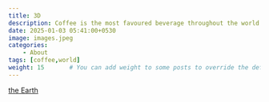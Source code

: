```yaml
---
title: 3D
description: Coffee is the most favoured beverage throughout the world
date: 2025-01-03 05:41:00+0530
image: images.jpeg
categories:
    - About
tags: [coffee,world]
weight: 15       # You can add weight to some posts to override the default sorting (date descending)
---
```

[the Earth](earth.html)
